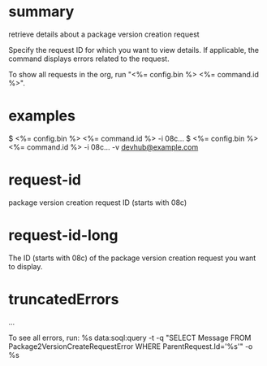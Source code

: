# summary

retrieve details about a package version creation request

Specify the request ID for which you want to view details. If applicable, the command displays errors related to the request.

To show all requests in the org, run "<%= config.bin %> <%= command.id %>".

# examples

$ <%= config.bin %> <%= command.id %> -i 08c...
$ <%= config.bin %> <%= command.id %> -i 08c... -v devhub@example.com

# request-id

package version creation request ID (starts with 08c)

# request-id-long

The ID (starts with 08c) of the package version creation request you want to display.

# truncatedErrors

...

To see all errors, run: %s data:soql:query -t -q "SELECT Message FROM Package2VersionCreateRequestError WHERE ParentRequest.Id='%s'" -o %s
